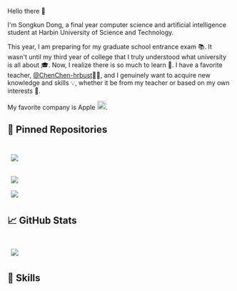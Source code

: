 
Hello there 👋

I'm Songkun Dong, a final year computer science and artificial intelligence student at Harbin University of Science and Technology.

This year, I am preparing for my graduate school entrance exam 📚. It wasn't until my third year of college that I truly understood what university is all about 🎓. Now, I realize there is so much to learn 🌟.  I have a favorite teacher, [@ChenChen-hrbust](https://github.com/ChenChen-hrbust)👩‍🏫, and I genuinely want to acquire new knowledge and skills 💡, whether it be from my teacher or based on my own interests 🌱.

My favorite company is Apple <img src="https://simpleicons.org/icons/apple.svg" width="20" height="20" />.

## 📌 Pinned Repositories

<br>

<a href="https://github.com/dongska/DeepLearning">
  <img align="center" style="margin:0.5rem" src="https://github-readme-stats.vercel.app/api/pin/?username=dongska&repo=DeepLearning&title_color=ffffff&text_color=c9cacc&icon_color=4AB197&bg_color=1A2B34" />
</a>

<br>

<br>

<a href="https://github.com/dongska/Flappy-Bird-EasyX">
  <img align="center" style="margin:0.5rem" src="https://github-readme-stats.vercel.app/api/pin/?username=dongska&repo=Flappy-Bird-EasyX&title_color=ffffff&text_color=c9cacc&icon_color=4AB197&bg_color=1A2B34" />
</a>

<br>

<a href="https://github.com/dongska/Speaker-Classification-KNN">
  <img align="center" style="margin:0.5rem" src="https://github-readme-stats.vercel.app/api/pin/?username=dongska&repo=Speaker-Classification-KNN&title_color=ffffff&text_color=c9cacc&icon_color=4AB197&bg_color=1A2B34" />
</a>


## &#x1f4c8; GitHub Stats

<br>

<a href="https://github.com/dongska">
  <img align="center" style="margin:0.5rem" src="https://github-readme-stats.vercel.app/api/top-langs/?username=dongska&hide=html,css&title_color=ffffff&text_color=c9cacc&icon_color=4AB197&bg_color=1A2B34" />
</a>


## 💼 Skills

